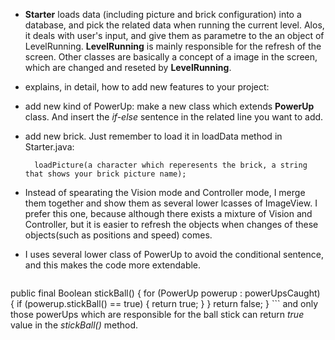 - **Starter** loads data (including picture and brick configuration) into a database, and pick the related data when running the current level. Alos, it deals with user's input, and give them as parametre to the an object of LevelRunning. **LevelRunning** is mainly responsible for the refresh of the screen. Other classes are basically a concept of a image in the screen, which are changed and reseted by **LevelRunning**.

- explains, in detail, how to add new features to your project:
 
 - add new kind of PowerUp: make a new class which extends **PowerUp** class. And insert the *if-else* sentence in the related line you want to add.

 - add new brick. Just remember to load it in loadData method in Starter.java:
    ```
 	  loadPicture(a character which reperesents the brick, a string that shows your brick picture name);
    ```

- Instead of spearating the Vision mode and Controller mode, I merge them together and show them as several lower lcasses of ImageView. I prefer this one, because although there exists a mixture of Vision and Controller, but it is easier to refresh the objects when changes of these objects(such as positions and speed) comes.

- I uses several lower class of PowerUp to avoid the conditional sentence, and this makes the code more extendable.
   
   ```
public final Boolean stickBall() {
		for (PowerUp powerup : powerUpsCaught) {
			if (powerup.stickBall() == true) {
				return true;
			}
		}
		return false;
	}
	```
	and only those powerUps which are responsible for the ball stick can return *true* value in the *stickBall()* method.